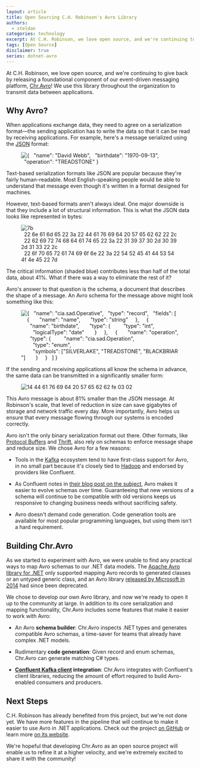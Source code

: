 ```yaml
---
layout: article
title: Open Sourcing C.H. Robinson's Avro Library
authors:
  - steldan
categories: technology
excerpt: At C.H. Robinson, we love open source, and we're continuing to give back by releasing a foundational component of our event-driven messaging platform.
tags: [Open Source]
disclaimer: true
series: dotnet-avro
---
```


At C.H. Robinson, we love open source, and we're continuing to give back by releasing a foundational component of our event-driven messaging platform, [Chr.Avro](https://github.com/ch-robinson/dotnet-avro)! We use this library throughout the organization to transmit data between applications.

## Why Avro?

When applications exchange data, they need to agree on a serialization format—the sending application has to write the data so that it can be read by receiving applications. For example, here's a message serialized using the [JSON](https://www.json.org/) format:

<figure>
  <img src="{{site.url}}{{site.baseurl}}/images/posts/2019/bourne-json.png"
   alt="{&#13;&nbsp;&nbsp;&quot;name&quot;:&nbsp;&quot;David Webb&quot;,&#13;&nbsp;&nbsp;&quot;birthdate&quot;:&nbsp;&quot;1970-09-13&quot;,&#13;&nbsp;&nbsp;&quot;operation&quot;:&nbsp;&quot;TREADSTONE&quot;&#13;}"
   aria-label="A JSON-encoded object containing a name field (&quot;David Webb&quot;), a birthdate field (&quot;1970-09-13&quot;), and an operation field (&quot;TREADSTONE&quot;)" />
</figure>

Text-based serialization formats like JSON are popular because they're fairly human-readable. Most English-speaking people would be able to understand that message even though it's written in a format designed for machines.

However, text-based formats aren't always ideal. One major downside is that they include a lot of structural information. This is what the JSON data looks like represented in bytes:

<figure>
  <img src="{{site.url}}{{site.baseurl}}/images/posts/2019/bourne-json-binary.png"
   alt="7b&#13;&nbsp;&nbsp;22&nbsp;6e&nbsp;61&nbsp;6d&nbsp;65&nbsp;22&nbsp;3a&nbsp;22&nbsp;44&nbsp;61&nbsp;76&nbsp;69&nbsp;64&nbsp;20&nbsp;57&nbsp;65&nbsp;62&nbsp;62&nbsp;22&nbsp;2c&#13;&nbsp;&nbsp;22&nbsp;62&nbsp;69&nbsp;72&nbsp;74&nbsp;68&nbsp;64&nbsp;61&nbsp;74&nbsp;65&nbsp;22&nbsp;3a&nbsp;22&nbsp;31&nbsp;39&nbsp;37&nbsp;30&nbsp;2d&nbsp;30&nbsp;39&nbsp;2d&nbsp;31&nbsp;33&nbsp;22&nbsp;2c&#13;&nbsp;&nbsp;22&nbsp;6f&nbsp;70&nbsp;65&nbsp;72&nbsp;61&nbsp;74&nbsp;69&nbsp;6f&nbsp;6e&nbsp;22&nbsp;3a&nbsp;22&nbsp;54&nbsp;52&nbsp;45&nbsp;41&nbsp;44&nbsp;53&nbsp;54&nbsp;4f&nbsp;4e&nbsp;45&nbsp;22&#13;7d"
   aria-label="A binary representation of the JSON object" />
</figure>

The critical information (shaded blue) contributes less than half of the total data, about 41%. What if there was a way to eliminate the rest of it?

Avro's answer to that question is the schema, a document that describes the shape of a message. An Avro schema for the message above might look something like this:

<figure>
  <img src="{{site.url}}{{site.baseurl}}/images/posts/2019/bourne-schema.png"
   alt="{&#13;&nbsp;&nbsp;&quot;name&quot;:&nbsp;&quot;cia.sad.Operative&quot;,&#13;&nbsp;&nbsp;&quot;type&quot;:&nbsp;&quot;record&quot;,&#13;&nbsp;&nbsp;&quot;fields&quot;:&nbsp;[&#13;&nbsp;&nbsp;&nbsp;&nbsp;{&#13;&nbsp;&nbsp;&nbsp;&nbsp;&nbsp;&nbsp;&quot;name&quot;:&nbsp;&quot;name&quot;,&#13;&nbsp;&nbsp;&nbsp;&nbsp;&nbsp;&nbsp;&quot;type&quot;:&nbsp;&quot;string&quot;&#13;&nbsp;&nbsp;&nbsp;&nbsp;},&#13;&nbsp;&nbsp;&nbsp;&nbsp;{&#13;&nbsp;&nbsp;&nbsp;&nbsp;&nbsp;&nbsp;&quot;name&quot;:&nbsp;&quot;birthdate&quot;,&#13;&nbsp;&nbsp;&nbsp;&nbsp;&nbsp;&nbsp;&quot;type&quot;:&nbsp;{&#13;&nbsp;&nbsp;&nbsp;&nbsp;&nbsp;&nbsp;&nbsp;&nbsp;&quot;type&quot;:&nbsp;&quot;int&quot;,&#13;&nbsp;&nbsp;&nbsp;&nbsp;&nbsp;&nbsp;&nbsp;&nbsp;&quot;logicalType&quot;:&nbsp;&quot;date&quot;&#13;&nbsp;&nbsp;&nbsp;&nbsp;&nbsp;&nbsp;}&#13;&nbsp;&nbsp;&nbsp;&nbsp;},&#13;&nbsp;&nbsp;&nbsp;&nbsp;{&#13;&nbsp;&nbsp;&nbsp;&nbsp;&nbsp;&nbsp;&quot;name&quot;:&nbsp;&quot;operation&quot;,&#13;&nbsp;&nbsp;&nbsp;&nbsp;&nbsp;&nbsp;&quot;type&quot;:&nbsp;{&#13;&nbsp;&nbsp;&nbsp;&nbsp;&nbsp;&nbsp;&nbsp;&nbsp;&quot;name&quot;:&nbsp;&quot;cia.sad.Operation&quot;,&#13;&nbsp;&nbsp;&nbsp;&nbsp;&nbsp;&nbsp;&nbsp;&nbsp;&quot;type&quot;:&nbsp;&quot;enum&quot;,&#13;&nbsp;&nbsp;&nbsp;&nbsp;&nbsp;&nbsp;&nbsp;&nbsp;&quot;symbols&quot;:&nbsp;[&quot;SILVERLAKE&quot;,&nbsp;&quot;TREADSTONE&quot;,&nbsp;&quot;BLACKBRIAR&quot;]&#13;&nbsp;&nbsp;&nbsp;&nbsp;&nbsp;&nbsp;}&#13;&nbsp;&nbsp;&nbsp;&nbsp;}&#13;&nbsp;&nbsp;]&#13;}&#13;"
   aria-label="An Avro schema named &quot;cia.sad.Operative&quot; that matches the structure of the JSON object" />
</figure>

If the sending and receiving applications all know the schema in advance, the same data can be transmitted in a significantly smaller form:

<figure>
  <img src="{{site.url}}{{site.baseurl}}/images/posts/2019/bourne-avro-binary.png"
   alt="14&nbsp;44&nbsp;61&nbsp;76&nbsp;69&nbsp;64&nbsp;20&nbsp;57&nbsp;65&nbsp;62&nbsp;62&#13;fe&nbsp;03&#13;02"
   aria-label="A binary Avro encoding of the data contained in the JSON object" />
</figure>

This Avro message is about 81% smaller than the JSON message. At Robinson's scale, that level of reduction in size can save gigabytes of storage and network traffic every day. More importantly, Avro helps us ensure that every message flowing through our systems is encoded correctly.

Avro isn't the only binary serialization format out there. Other formats, like [Protocol Buffers](https://developers.google.com/protocol-buffers/) and [Thrift](https://thrift.apache.org/), also rely on schemas to enforce message shape and reduce size. We chose Avro for a few reasons:

* Tools in the [Kafka](https://kafka.apache.org/) ecosystem tend to have first-class support for Avro, in no small part because it's closely tied to [Hadoop](https://hadoop.apache.org/) and endorsed by providers like Confluent.

* As Confluent notes in [their blog post on the subject](https://www.confluent.io/blog/avro-kafka-data/), Avro makes it easier to evolve schemas over time. Guaranteeing that new versions of a schema will continue to be compatible with old versions keeps us responsive to changing business needs without sacrificing safety.

* Avro doesn't demand code generation. Code generation tools are available for most popular programming languages, but using them isn't a hard requirement.

## Building Chr.Avro

As we started to experiment with Avro, we were unable to find any practical ways to map Avro schemas to our .NET data models. The [Apache Avro library for .NET](https://github.com/apache/avro/tree/master/lang/csharp) only supported mapping Avro records to generated classes or an untyped generic class, and an Avro library [released by Microsoft in 2014](https://azure.microsoft.com/en-us/blog/microsoft-avro-library/) had since been deprecated.

We chose to develop our own Avro library, and now we're ready to open it up to the community at large. In addition to its core serialization and mapping functionality, Chr.Avro includes some features that make it easier to work with Avro:

* An Avro **schema builder**: Chr.Avro inspects .NET types and generates compatible Avro schemas, a time-saver for teams that already have complex .NET models.

* Rudimentary **code generation**: Given record and enum schemas, Chr.Avro can generate matching C# types.

* **[Confluent Kafka client](https://github.com/confluentinc/confluent-kafka-dotnet) integration**: Chr.Avro integrates with Confluent's client libraries, reducing the amount of effort required to build Avro-enabled consumers and producers.

## Next Steps

C.H. Robinson has already benefited from this project, but we're not done yet. We have more features in the pipeline that will continue to make it easier to use Avro in .NET applications. Check out the project [on GitHub](https://github.com/ch-robinson/dotnet-avro) or learn more [on its website](https://engineering.chrobinson.com/dotnet-avro/).

We're hopeful that developing Chr.Avro as an open source project will enable us to refine it at a higher velocity, and we're extremely excited to share it with the community!
